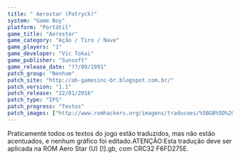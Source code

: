 ```yaml
---
title: " Aerostar (Patryck)"
system: "Game Boy"
platform: "Portátil"
game_title: "Aerostar"
game_category: "Ação / Tiro / Nave"
game_players: "1"
game_developer: "Vic Tokai"
game_publisher: "Sunsoft"
game_release_date: "??/09/1991"
patch_group: "Nenhum"
patch_site: "http://ab-gamesinc-br.blogspot.com.br/"
patch_version: "1.1"
patch_release: "22/01/2016"
patch_type: "IPS"
patch_progress: "Textos"
patch_images: ["http://www.romhackers.org/imagens/traducoes/%5BGB%5D%20Aero%20Star%20-%20Patryck%20-%201.png","http://www.romhackers.org/imagens/traducoes/%5BGB%5D%20Aero%20Star%20-%20Patryck%20-%202.png","http://www.romhackers.org/imagens/traducoes/%5BGB%5D%20Aero%20Star%20-%20Patryck%20-%203.png"]
---
```

Praticamente todos os textos do jogo estão traduzidos, mas não estão acentuados, e nenhum gráfico foi editado.ATENÇÃO:Esta tradução deve ser aplicada na ROM Aero Star (U) [!].gb, com CRC32 F6FD275E.